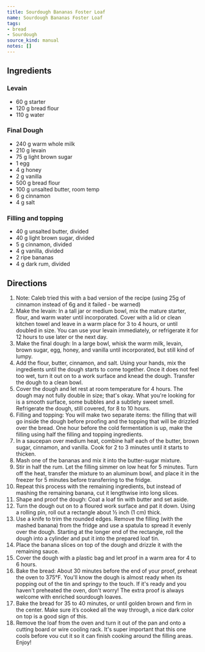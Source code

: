 ```yaml
---
title: Sourdough Bananas Foster Loaf
name: Sourdough Bananas Foster Loaf
tags:
- bread
- Sourdough
source_kind: manual
notes: []
---
```


## Ingredients
### Levain
- 60 g starter
- 120 g bread flour
- 110 g water

### Final Dough
- 240 g warm whole milk
- 210 g levain
- 75 g light brown sugar
- 1 egg
- 4 g honey
- 2 g vanilla
- 500 g bread flour
- 100 g unsalted butter, room temp
- 6 g cinnamon 
- 4 g salt

### Filling and topping
- 40 g unsalted butter, divided
- 40 g light brown sugar, divided 
- 5 g cinnamon, divided
- 4 g vanilla, divided
- 2 ripe bananas
- 4 g dark rum, divided 


## Directions
1. Note: Caleb tried this with a bad version of the recipe (using 25g of cinnamon instead of 6g and it failed - be warned)
2. Make the levain: In a tall jar or medium bowl, mix the mature starter, flour, and warm water until incorporated. Cover with a lid or clean kitchen towel and leave in a warm place for 3 to 4 hours, or until doubled in size. You can use your levain immediately, or refrigerate it for 12 hours to use later or the next day.
3. Make the final dough: In a large bowl, whisk the warm milk, levain, brown sugar, egg, honey, and vanilla until incorporated, but still kind of lumpy.
4. Add the flour, butter, cinnamon, and salt. Using your hands, mix the ingredients until the dough starts to come together. Once it does not feel too wet, turn it out on to a work surface and knead the dough. Transfer the dough to a clean bowl.
5. Cover the dough and let rest at room temperature for 4 hours. The dough may not fully double in size; that's okay. What you're looking for is a smooth surface, some bubbles and a subtlety sweet smell. Refrigerate the dough, still covered, for 8 to 10 hours. 
6. Filling and topping: You will make two separate items: the filling that will go inside the dough before proofing and the topping that will be drizzled over the bread. One hour before the cold fermentation
is up, make the filling using half the filling and topping ingredients.
7. In a saucepan over medium heat, combine half each of the butter, brown sugar, cinnamon, and vanilla. Cook for 2 to 3 minutes until it starts to thicken.
8. Mash one of the bananas and mix it into the butter-sugar mixture. 
9. Stir in half the rum. Let the filling simmer on low heat for 5 minutes. Turn off the heat, transfer the mixture to an aluminum bowl, and place it in the freezer for 5 minutes before transferring to the fridge.
10. Repeat this process with the remaining ingredients, but instead of mashing the remaining banana, cut it lengthwise into long slices.
11. Shape and proof the dough: Coat a loaf tin with butter and set aside.
12. Turn the dough out on to a floured work surface and pat it down. Using a rolling pin, roll out a rectangle about ½ inch (1 cm) thick.
13. Use a knife to trim the rounded edges. Remove the filling (with the mashed banana) from the fridge and use a spatula to spread it evenly over the dough. Starting at the longer end of the rectangle, roll the dough into a cylinder and put it into the prepared loaf tin.
14. Place the banana slices on top of the dough and drizzle it with the remaining sauce.
15. Cover the dough with a plastic bag and let proof in a warm area for 4 to 6 hours.
16. Bake the bread: About 30 minutes before the end of your proof, preheat the oven to 375°F. You'll know the dough is almost ready when its popping out of the tin and springy to the touch. If it's ready and you haven't preheated the oven,
don't worry! The extra proof is always welcome with enriched sourdough loaves.
17. Bake the bread for 35 to 40 minutes, or until golden brown and firm in the center. Make sure it’s cooked all the way through, a nice dark color on top is a good sign of this. 
18. Remove the loaf from the oven and
turn it out of the pan and onto a cutting board or wire cooling rack. It's super important that this
one cools before vou cut it so it can finish cooking around the filling areas. Enjoy!
